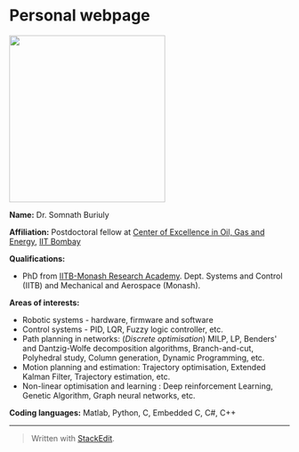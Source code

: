 

# Personal webpage 

<img src="https://github.com/somnath3112/somnath3112.github.io/blob/master/images/profile.jpeg"  width="280" height="300">

**Name:** Dr. Somnath Buriuly 

**Affiliation:** Postdoctoral fellow at [Center of Excellence in Oil, Gas and Energy](https://www.coeoge.iitb.ac.in), [IIT Bombay](https://www.iitb.ac.in)

**Qualifications:** 
- PhD from [IITB-Monash Research Academy](https://www.iitbmonash.org/). Dept. Systems and Control (IITB) and Mechanical and Aerospace (Monash).  

**Areas of interests:** 
 * Robotic systems - hardware, firmware and software 
 * Control systems - PID, LQR, Fuzzy logic controller, etc.  
 * Path planning in networks: (*Discrete optimisation*) MILP, LP, Benders' and Dantzig-Wolfe decomposition algorithms, Branch-and-cut, Polyhedral study, Column generation, Dynamic Programming, etc. 
 * Motion planning and estimation: Trajectory optimisation, Extended Kalman Filter, Trajectory estimation, etc. 
 * Non-linear optimisation and learning : Deep reinforcement Learning, Genetic Algorithm, Graph neural networks, etc.  

**Coding languages:** Matlab, Python, C, Embedded C, C#, C++ 



---
> Written with [StackEdit](https://stackedit.io/).
